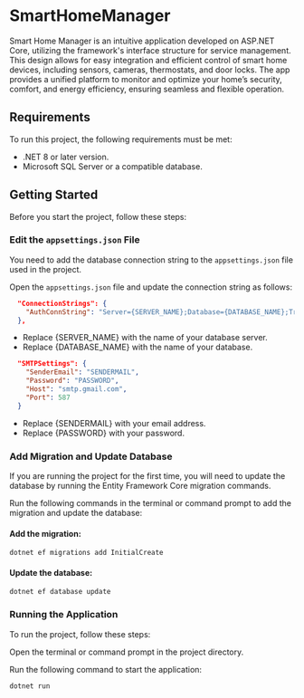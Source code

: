 # SmartHomeManager

Smart Home Manager is an intuitive application developed on ASP.NET Core, utilizing the framework's interface structure for service management. This design allows for easy integration and efficient control of smart home devices, including sensors, cameras, thermostats, and door locks. The app provides a unified platform to monitor and optimize your home’s security, comfort, and energy efficiency, ensuring seamless and flexible operation.

## Requirements

To run this project, the following requirements must be met:

- .NET 8 or later version.
- Microsoft SQL Server or a compatible database.

## Getting Started

Before you start the project, follow these steps:

###  Edit the `appsettings.json` File

You need to add the database connection string to the `appsettings.json` file used in the project.

Open the `appsettings.json` file and update the connection string as follows:

```json
  "ConnectionStrings": {
    "AuthConnString": "Server={SERVER_NAME};Database={DATABASE_NAME};Trusted_Connection=True;"
  },
```
- Replace {SERVER_NAME} with the name of your database server.
- Replace {DATABASE_NAME} with the name of your database. 

```json
  "SMTPSettings": {
    "SenderEmail": "SENDERMAIL",
    "Password": "PASSWORD",
    "Host": "smtp.gmail.com",
    "Port": 587
  }
```
- Replace {SENDERMAIL} with your email address.
- Replace {PASSWORD} with your password.

### Add Migration and Update Database
If you are running the project for the first time, you will need to update the database by running the Entity Framework Core migration commands.

Run the following commands in the terminal or command prompt to add the migration and update the database:

#### Add the migration:
```
dotnet ef migrations add InitialCreate
```

#### Update the database:
```
dotnet ef database update
```

### Running the Application
To run the project, follow these steps:

Open the terminal or command prompt in the project directory.

Run the following command to start the application:
```
dotnet run
```
